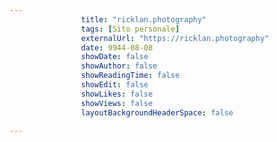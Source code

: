 ---
                title: "ricklan.photography"
                tags: [Sito personale]
                externalUrl: "https://ricklan.photography"
                date: 9944-08-08
                showDate: false
                showAuthor: false
                showReadingTime: false
                showEdit: false
                showLikes: false
                showViews: false
                layoutBackgroundHeaderSpace: false
                ---

